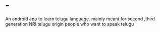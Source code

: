 # -
 An android app to learn telugu language. mainly meant for  second  ,third generation  NRI telugu origin people who want to speak telugu
